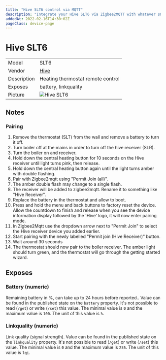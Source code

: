 ```yaml
---
title: "Hive SLT6 control via MQTT"
description: "Integrate your Hive SLT6 via Zigbee2MQTT with whatever smart home infrastructure you are using without the vendor's bridge or gateway."
addedAt: 2022-02-16T14:30:02Z
pageClass: device-page
---
```


<!-- !!!! -->
<!-- ATTENTION: This file is auto-generated through docgen! -->
<!-- You can only edit the "Notes"-Section between the two comment lines "Notes BEGIN" and "Notes END". -->
<!-- Do not use h1 or h2 heading within "## Notes"-Section. -->
<!-- !!!! -->

# Hive SLT6

|     |     |
|-----|-----|
| Model | SLT6  |
| Vendor  | [Hive](/supported-devices/#v=Hive)  |
| Description | Heating thermostat remote control |
| Exposes | battery, linkquality |
| Picture | ![Hive SLT6](https://www.zigbee2mqtt.io/images/devices/SLT6.jpg) |


<!-- Notes BEGIN: You can edit here. Add "## Notes" headline if not already present. -->
## Notes

### Pairing
1. Remove the thermostat (SLT) from the wall and remove a battery to turn it off.
2. Turn boiler off at the mains in order to turn off the hive receiver (SLR).
3. Turn the boiler on and receiver.
4. Hold down the central heating button for 10 seconds on the Hive receiver until light turns pink, then release.
5. Hold down the central heating button again until the light turns amber with double flashing.
6. Pair with Zigbee2mqtt using "Permit Join (all)".
7. The amber double flash may change to a single flash.
8. The receiver will be added to zigbee2mqtt. Rename it to something like "Hive Receiver".
9. Replace the battery in the thermostat and allow to boot.
10. Press and hold the menu and back buttons to factory reset the device. Allow the countdown to finish and release when you see the device information display followed by the 'Hive' logo, it will now enter pairing mode.
11. In Zigbee2Mqtt use the dropdown arrow next to "Permit Join" to select the Hive receiver device you added earlier.
12. Start pairing with the newly labelled "Permit join (Hive Receiver)" button.
13. Wait around 30 seconds
14. The thermostat should now pair to the boiler receiver. The amber light should turn green, and the thermostat will go through the getting started wizard.
<!-- Notes END: Do not edit below this line -->



## Exposes

### Battery (numeric)
Remaining battery in %, can take up to 24 hours before reported..
Value can be found in the published state on the `battery` property.
It's not possible to read (`/get`) or write (`/set`) this value.
The minimal value is `0` and the maximum value is `100`.
The unit of this value is `%`.

### Linkquality (numeric)
Link quality (signal strength).
Value can be found in the published state on the `linkquality` property.
It's not possible to read (`/get`) or write (`/set`) this value.
The minimal value is `0` and the maximum value is `255`.
The unit of this value is `lqi`.

